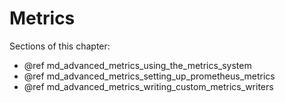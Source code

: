 # Metrics

Sections of this chapter:
- @ref md_advanced_metrics_using_the_metrics_system
- @ref md_advanced_metrics_setting_up_prometheus_metrics
- @ref md_advanced_metrics_writing_custom_metrics_writers